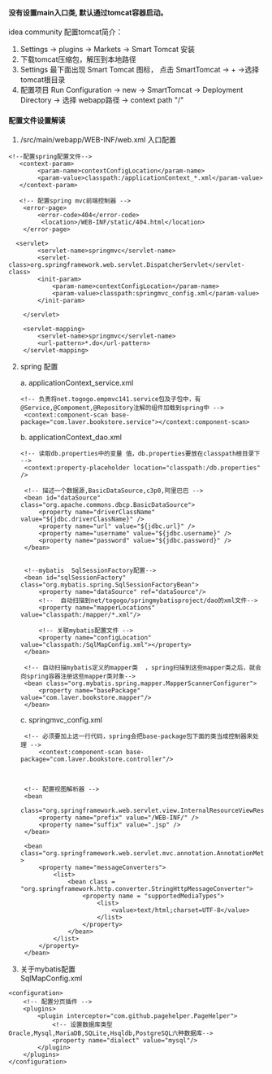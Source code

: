 #### 没有设置main入口类, 默认通过tomcat容器启动。
idea community 配置tomcat简介：
1. Settings -> plugins -> Markets -> Smart Tomcat 安装
2. 下载tomcat压缩包，解压到本地路径
3. Settings 最下面出现 Smart Tomcat 图标， 点击 SmartTomcat -> + ->选择tomcat根目录 
4. 配置项目 Run Configuration -> new -> SmartTomcat -> Deployment Directory -> 选择 webapp路径 -> context path "/"

#### 配置文件设置解读
1. /src/main/webapp/WEB-INF/web.xml 入口配置
```
<!--配置spring配置文件-->
   <context-param>
        <param-name>contextConfigLocation</param-name>
        <param-value>classpath:/applicationContext_*.xml</param-value>
   </context-param>
   
   <!-- 配置spring mvc前端控制器 -->
    <error-page>
        <error-code>404</error-code>
         <location>/WEB-INF/static/404.html</location>
    </error-page>

  <servlet>
        <servlet-name>springmvc</servlet-name>
        <servlet-class>org.springframework.web.servlet.DispatcherServlet</servlet-class>
        <init-param>
            <param-name>contextConfigLocation</param-name>
            <param-value>classpath:springmvc_config.xml</param-value>
        </init-param>

    </servlet>

    <servlet-mapping>
        <servlet-name>springmvc</servlet-name>
        <url-pattern>*.do</url-pattern>
    </servlet-mapping>
```
2. spring 配置    

   a. applicationContext_service.xml
   ```
   <!-- 负责将net.togogo.empmvc141.service包及子包中，有@Service,@Compoment,@Repository注解的组件加载到spring中 -->
	<context:component-scan base-package="com.laver.bookstore.service"></context:component-scan>
   ```
   b. applicationContext_dao.xml
   ```
   <!-- 读取db.properties中的变量 值，db.properties要放在classpath根目录下 -->
	<context:property-placeholder location="classpath:/db.properties" />
	
	<!-- 描述一个数据源,BasicDataSource,c3p0,阿里巴巴 -->
	<bean id="dataSource" class="org.apache.commons.dbcp.BasicDataSource">
		<property name="driverClassName" value="${jdbc.driverClassName}" />
		<property name="url" value="${jdbc.url}" />
		<property name="username" value="${jdbc.username}" />
		<property name="password" value="${jdbc.password}" />
	</bean>
	

	<!--mybatis  SqlSessionFactory配置-->
	<bean id="sqlSessionFactory" class="org.mybatis.spring.SqlSessionFactoryBean">
		<property name="dataSource" ref="dataSource"/>
       	<!--  自动扫描到net/togogo/springmybatisproject/dao的xml文件-->
		<property name="mapperLocations" value="classpath:/mapper/*.xml"/>
		
		<!-- 关联mybatis配置文件 -->
		<property name="configLocation" value="classpath:/SqlMapConfig.xml"></property>
	</bean>
	
	<!-- 自动扫描mybatis定义的mapper类  ，spring扫描到这些mapper类之后，就会向spring容器注册这些mapper类对象-->
	<bean class="org.mybatis.spring.mapper.MapperScannerConfigurer">
		<property name="basePackage"  value="com.laver.bookstore.mapper"/>
	</bean>
   ```
   
   c. springmvc_config.xml
   ```
   	<!-- 必须要加上这一行代码，spring会把base-package包下面的类当成控制器来处理 -->
    	<context:component-scan base-package="com.laver.bookstore.controller"/>



	<!-- 配置视图解析器 -->
	<bean
		class="org.springframework.web.servlet.view.InternalResourceViewResolver">
		<property name="prefix" value="/WEB-INF/" />
		<property name="suffix" value=".jsp" />
	</bean>

	<bean class="org.springframework.web.servlet.mvc.annotation.AnnotationMethodHandlerAdapter" >
		<property name="messageConverters">
			<list>
				<bean class = "org.springframework.http.converter.StringHttpMessageConverter">
					<property name = "supportedMediaTypes">
						<list>
							<value>text/html;charset=UTF-8</value>
						</list>
					</property>
				</bean>
			</list>
		</property>
	</bean>
   ```
   
3. 关于mybatis配置    
SqlMapConfig.xml
```
<configuration>
	<!-- 配置分页插件 -->
	<plugins>
		<plugin interceptor="com.github.pagehelper.PageHelper">
			<!-- 设置数据库类型 Oracle,Mysql,MariaDB,SQLite,Hsqldb,PostgreSQL六种数据库-->        
        	<property name="dialect" value="mysql"/>
		</plugin>
	</plugins>
</configuration>
```

